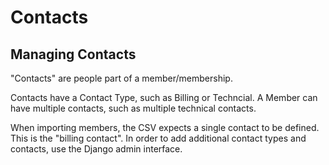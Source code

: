 # Contacts

## Managing Contacts

"Contacts" are people part of a member/membership.

Contacts have a Contact Type, such as Billing or Techncial. A Member
can have multiple contacts, such as multiple technical contacts.

When importing members, the CSV expects a single contact to be defined.
This is the "billing contact". In order to add additional contact types
and contacts, use the Django admin interface.
